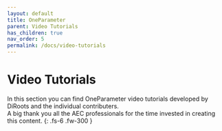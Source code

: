 ```yaml
---
layout: default
title: OneParameter
parent: Video Tutorials
has_children: true
nav_order: 5
permalink: /docs/video-tutorials
---
```


# Video Tutorials

In this section you can find OneParameter video tutorials developed by DiRoots and the individual contributers.  
A big thank you all the AEC professionals for the time invested in creating this content.
{: .fs-6 .fw-300 }
